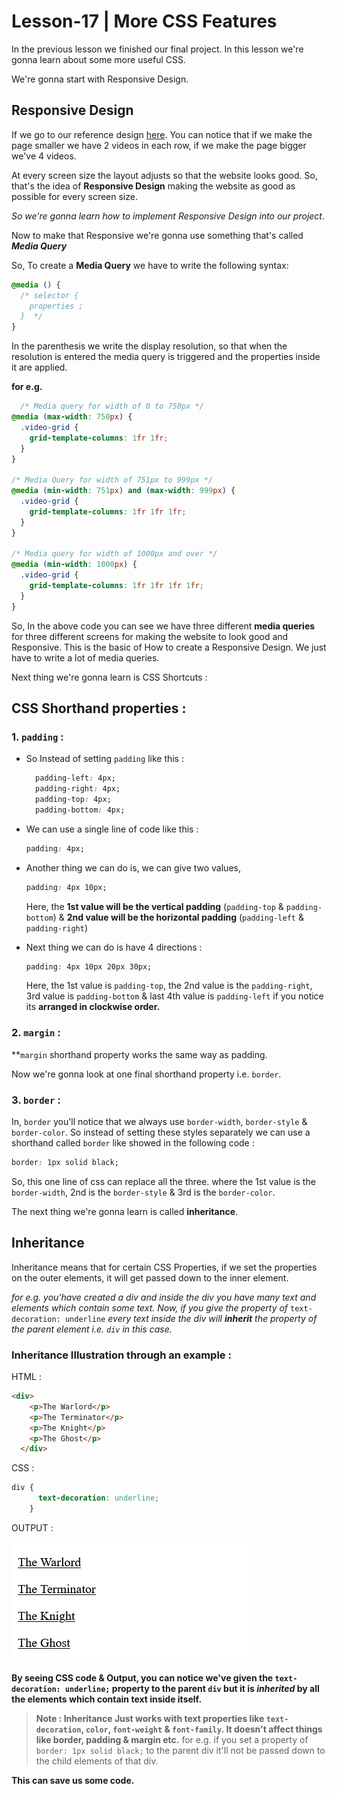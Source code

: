 # Lesson-17 | More CSS Features

In the previous lesson we finished our final project. In this lesson we're gonna learn about some more useful CSS. 

We're gonna start with Responsive Design. 

## Responsive Design

If we go to our reference design [here](https://supersimple.dev/exercises/youtube). You can notice that if we make the page smaller we have 2 videos in each row, if we make the page bigger we've 4 videos.

At every screen size the layout adjusts so that the website looks good. So, that's the idea of **Responsive Design** making the website as good as possible for every
screen size.

_So we're gonna learn how to implement Responsive Design into our project_.

Now to make that Responsive we're gonna use something that's called **_Media Query_**

So, To create a **Media Query** we have to write the following syntax: 

  ```css
  @media () {
    /* selector {
      properties ;
    }  */ 
  }
  ```
  In the parenthesis we write the display resolution, so that when the resolution is entered the media query is triggered and the properties inside it are applied. 
  
  **for e.g.** 
  ```css
    /* Media query for width of 0 to 750px */
  @media (max-width: 750px) {
    .video-grid {
      grid-template-columns: 1fr 1fr;
    }
  }

  /* Media Query for width of 751px to 999px */
  @media (min-width: 751px) and (max-width: 999px) {
    .video-grid {
      grid-template-columns: 1fr 1fr 1fr;
    }
  }

  /* Media query for width of 1000px and over */
  @media (min-width: 1000px) {
    .video-grid {
      grid-template-columns: 1fr 1fr 1fr 1fr;
    }
  }
  ```

  So, In the above code you can see we have three different **media queries** for three different screens for making the website to look good and Responsive. This is the basic of How to create a Responsive Design. We just have to write a lot of media queries.

  Next thing we're gonna learn is CSS Shortcuts : 

  ## CSS Shorthand properties : 

  ### 1. `padding` : 

  - So Instead of setting `padding` like this : 
  
    ```css
      padding-left: 4px;
      padding-right: 4px;
      padding-top: 4px;
      padding-bottom: 4px;
    ```
  - We can use a single line of code like this :

    ```css
    padding: 4px;
    ```

  - Another thing we can do is, we can give two values, 

    ```css
    padding: 4px 10px;
    ```
    Here, the **1st value will be the vertical padding** (`padding-top` & `padding-bottom`) & **2nd value will be the horizontal padding** (`padding-left` & `padding-right`) 

  - Next thing we can do is have 4 directions : 
  
    ```css
    padding: 4px 10px 20px 30px;
    ```
    Here, the 1st value is `padding-top`, the 2nd value is the `padding-right`, 3rd value is `padding-bottom` & last 4th value is `padding-left` if you notice its **arranged in clockwise order.** 

### 2. `margin` :

  **`margin` shorthand property works the same way as padding.

Now we're gonna look at one final shorthand property i.e. `border`. 

### 3. `border` :

In, `border`  you'll notice that we always use `border-width`, `border-style` & `border-color`. So instead of setting these styles separately we can use a shorthand called `border` like showed in the following code :

  ```css
  border: 1px solid black;
  ```
  So, this one line of css can replace all the three. 
  where the 1st value is the `border-width`, 2nd is the `border-style` & 3rd is the `border-color`. 

The next thing we're gonna learn is called **inheritance**.

## Inheritance 

Inheritance means that for certain CSS Properties, if we set the properties on the outer elements, it will get passed down to the inner element.

_for e.g. you'have created a div and inside the div you have many text and elements which contain some text. Now, if you give the property of_ `text-decoration: underline` _every text inside the div will **inherit** the property of the parent element i.e. `div` in this case._

### Inheritance Illustration through an example : 

HTML :
```html
<div>
    <p>The Warlord</p>
    <p>The Terminator</p>
    <p>The Knight</p>
    <p>The Ghost</p>
  </div>
```
CSS : 
```css
div {
      text-decoration: underline;
    }
```
OUTPUT : 

![inheritnce example img](img/inheritance-example.png)

**By seeing CSS code & Output, you can notice we've given the `text-decoration: underline;` property to the parent `div` but it is _inherited_ by all the elements which contain text inside itself.**

> **Note : Inheritance Just works with text properties like `text-decoration`, `color`, `font-weight` & `font-family`. It doesn't affect things like border, padding & margin etc.**
 for e.g. if you set a property of `border: 1px solid black;` to the parent div it'll not be passed down to the child elements of that div.

 **This can save us some code.** 
